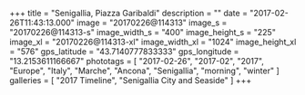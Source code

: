 +++
title = "Senigallia, Piazza Garibaldi"
description = ""
date = "2017-02-26T11:43:13.000"
image = "20170226@114313"
image_s = "20170226@114313-s"
image_width_s = "400"
image_height_s = "225"
image_xl = "20170226@114313-xl"
image_width_xl = "1024"
image_height_xl = "576"
gps_latitude = "43.7140777833333"
gps_longitude = "13.2153611166667"
phototags = [ "2017-02-26", "2017-02", "2017", "Europe", "Italy", "Marche", "Ancona", "Senigallia", "morning", "winter" ]
galleries = [ "2017 Timeline", "Senigallia City and Seaside" ]
+++
